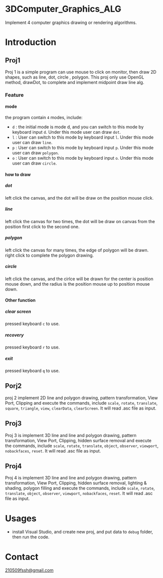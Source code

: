 # 3DComputer_Graphics_ALG
Implement 4 computer graphics drawing or rendering algorithms.
# Introduction
 ## Proj1
Proj 1 is a simple program can use mouse to click on monitor, then draw 2D shapes, such as line, dot, circle , polygon. This proj only use OpenGL method, drawDot, to complete and implement midpoint draw line alg.


### Feature 

#### mode
the program contain `4` modes, include:
* `d` : the initial mode is mode d, and you can switch to this mode by keyboard input `d`. Under this mode user can draw `dot`. 
* `l` : User can switch to this mode by keyboard input `l`. Under this mode user can draw `line`.
* `p` : User can switch to this mode by keyboard input `p`. Under this mode user can draw `polygon`.
* `o` : User can switch to this mode by keyboard input `o`. Under this mode user can draw `circle`. 

#### how to draw
##### dot
left click the canvas, and the dot will be draw on the position mouse click.
##### line 
left click the canvas for two times, the dot will be draw on canvas from the position first click to the second one.
##### polygon 
left click the canvas for many times, the edge of polygon will be drawn. right click to complete the polygon drawing. 
##### circle 
left click the canvas, and the cirlce will be drawn for the center is position mouse down, and the radius is the position mouse up to position mouse down.

#### Other function
##### clear screen
 pressed keyboard `c` to use.
##### recovery 
 pressed keyboard `r` to use.
##### exit 
 pressed keyboard `q` to use.

## Porj2
proj 2 implement 2D line and polygon drawing, pattern transformation, View Port, Clipping and execute the commands, include `scale`, `rotate`, `translate`, `square`, `triangle`, `view`, `clearData`, `clearScreen`. It will read .asc file as input.
## Proj3
Proj 3 is implement 3D line and line and polygon drawing, pattern transformation, View Port, Clipping, hidden surface removal and execute the commands, include `scale`, `rotate`, `translate`, `object`, `observer`, `viewport`, `nobackfaces`, `reset`. It will read .asc file as input.
## Proj4
Proj 4 is implement 3D line and line and polygon drawing, pattern transformation, View Port, Clipping, hidden surface removal, lighting & shading, polygon filling and execute the commands, include `scale`, `rotate`, `translate`, `object`, `observer`, `viewport`, `nobackfaces`, `reset`. It will read .asc file as input.

# Usages
  *  install Visual Studio, and create new proj, and put data to `debug` folder, then run the code.

# Contact 
210509fssh@gmail.com
